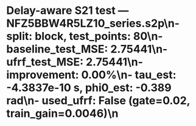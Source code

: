 # Delay-aware S21 test — NFZ5BBW4R5LZ10_series.s2p\n- split: block, test_points: 80\n- baseline_test_MSE: 2.75441\n- ufrf_test_MSE: 2.75441\n- improvement: 0.00%\n- tau_est: -4.3837e-10 s, phi0_est: -0.389 rad\n- used_ufrf: False (gate=0.02, train_gain=0.0046)\n